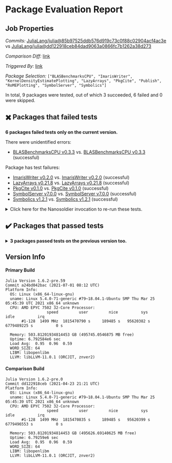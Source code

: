 # Package Evaluation Report

## Job Properties

*Commits:* [JuliaLang/julia@85b97525ddb576d919c73c0f88c02904acf4ac3e](https://github.com/JuliaLang/julia/commit/85b97525ddb576d919c73c0f88c02904acf4ac3e) vs [JuliaLang/julia@dd122918ceb84dad9063a0866fc7b1262a38d273](https://github.com/JuliaLang/julia/commit/dd122918ceb84dad9063a0866fc7b1262a38d273)

*Comparison Diff:* [link](https://github.com/JuliaLang/julia/compare/dd122918ceb84dad9063a0866fc7b1262a38d273..85b97525ddb576d919c73c0f88c02904acf4ac3e)

*Triggered By:* [link](https://github.com/JuliaLang/julia/pull/40702#issuecomment-872029531)

*Package Selection:* `["BLASBenchmarksCPU", "ImarisWriter", "KernelDensityEstimatePlotting", "LazyArrays", "PkgCite", "Publish", "RoMEPlotting", "SymbolServer", "Symbolics"]`

In total, 9 packages were tested, out of which 3 succeeded, 6 failed and 0 were skipped.


## :heavy_multiplication_x: Packages that failed tests

**6 packages failed tests only on the current version.**

There were unidentified errors:

- [BLASBenchmarksCPU v0.3.3](https://s3.amazonaws.com/julialang-reports/nanosoldier/pkgeval/by_hash/85b9752_vs_dd12291/BLASBenchmarksCPU.1.6.2-pre-a24bd042bac.log) vs. [BLASBenchmarksCPU v0.3.3](https://s3.amazonaws.com/julialang-reports/nanosoldier/pkgeval/by_hash/85b9752_vs_dd12291/BLASBenchmarksCPU.1.6.2-pre-dd122918ceb.log) (successful)

Package has test failures:

- [ImarisWriter v0.2.0](https://s3.amazonaws.com/julialang-reports/nanosoldier/pkgeval/by_hash/85b9752_vs_dd12291/ImarisWriter.1.6.2-pre-a24bd042bac.log) vs. [ImarisWriter v0.2.0](https://s3.amazonaws.com/julialang-reports/nanosoldier/pkgeval/by_hash/85b9752_vs_dd12291/ImarisWriter.1.6.2-pre-dd122918ceb.log) (successful)
- [LazyArrays v0.21.8](https://s3.amazonaws.com/julialang-reports/nanosoldier/pkgeval/by_hash/85b9752_vs_dd12291/LazyArrays.1.6.2-pre-a24bd042bac.log) vs. [LazyArrays v0.21.8](https://s3.amazonaws.com/julialang-reports/nanosoldier/pkgeval/by_hash/85b9752_vs_dd12291/LazyArrays.1.6.2-pre-dd122918ceb.log) (successful)
- [PkgCite v0.1.0](https://s3.amazonaws.com/julialang-reports/nanosoldier/pkgeval/by_hash/85b9752_vs_dd12291/PkgCite.1.6.2-pre-a24bd042bac.log) vs. [PkgCite v0.1.0](https://s3.amazonaws.com/julialang-reports/nanosoldier/pkgeval/by_hash/85b9752_vs_dd12291/PkgCite.1.6.2-pre-dd122918ceb.log) (successful)
- [SymbolServer v7.0.0](https://s3.amazonaws.com/julialang-reports/nanosoldier/pkgeval/by_hash/85b9752_vs_dd12291/SymbolServer.1.6.2-pre-a24bd042bac.log) vs. [SymbolServer v7.0.0](https://s3.amazonaws.com/julialang-reports/nanosoldier/pkgeval/by_hash/85b9752_vs_dd12291/SymbolServer.1.6.2-pre-dd122918ceb.log) (successful)
- [Symbolics v1.2.1](https://s3.amazonaws.com/julialang-reports/nanosoldier/pkgeval/by_hash/85b9752_vs_dd12291/Symbolics.1.6.2-pre-a24bd042bac.log) vs. [Symbolics v1.2.1](https://s3.amazonaws.com/julialang-reports/nanosoldier/pkgeval/by_hash/85b9752_vs_dd12291/Symbolics.1.6.2-pre-dd122918ceb.log) (successful)

<details><summary>Click here for the Nanosoldier invocation to re-run these tests.</summary>
<p>

```
@nanosoldier `runtests(["BLASBenchmarksCPU", "ImarisWriter", "LazyArrays", "PkgCite", "SymbolServer", "Symbolics"], vs = ":release-1.6")`
```

</p>
</details>



## :heavy_check_mark: Packages that passed tests

<details><summary><strong>3 packages passed tests on the previous version too.</strong></summary>
<p>

- [KernelDensityEstimatePlotting v0.1.7](https://s3.amazonaws.com/julialang-reports/nanosoldier/pkgeval/by_hash/85b9752_vs_dd12291/KernelDensityEstimatePlotting.1.6.2-pre-a24bd042bac.log)
- [Publish v0.8.0](https://s3.amazonaws.com/julialang-reports/nanosoldier/pkgeval/by_hash/85b9752_vs_dd12291/Publish.1.6.2-pre-a24bd042bac.log)
- [RoMEPlotting v0.7.1](https://s3.amazonaws.com/julialang-reports/nanosoldier/pkgeval/by_hash/85b9752_vs_dd12291/RoMEPlotting.1.6.2-pre-a24bd042bac.log)

</p>
</details>


## Version Info

#### Primary Build

```
Julia Version 1.6.2-pre.59
Commit a24bd042bac (2021-07-01 08:12 UTC)
Platform Info:
  OS: Linux (x86_64-linux-gnu)
  uname: Linux 5.4.0-71-generic #79~18.04.1-Ubuntu SMP Thu Mar 25 05:45:39 UTC 2021 x86_64 unknown
  CPU: AMD EPYC 7502 32-Core Processor: 
                  speed         user         nice          sys         idle          irq
       #1-128  1499 MHz  1815470790 s     189485 s   95620382 s  6779489225 s          0 s
       
  Memory: 503.81201934814453 GB (495745.0546875 MB free)
  Uptime: 6.792584e6 sec
  Load Avg:  0.95  0.96  0.59
  WORD_SIZE: 64
  LIBM: libopenlibm
  LLVM: libLLVM-11.0.1 (ORCJIT, znver2)

```

#### Comparison Build

```
Julia Version 1.6.2-pre.0
Commit dd122918ceb (2021-04-23 21:21 UTC)
Platform Info:
  OS: Linux (x86_64-linux-gnu)
  uname: Linux 5.4.0-71-generic #79~18.04.1-Ubuntu SMP Thu Mar 25 05:45:39 UTC 2021 x86_64 unknown
  CPU: AMD EPYC 7502 32-Core Processor: 
                  speed         user         nice          sys         idle          irq
       #1-128  1499 MHz  1815470835 s     189485 s   95620399 s  6779496553 s          0 s
       
  Memory: 503.81201934814453 GB (495626.69140625 MB free)
  Uptime: 6.79259e6 sec
  Load Avg:  0.95  0.96  0.59
  WORD_SIZE: 64
  LIBM: libopenlibm
  LLVM: libLLVM-11.0.1 (ORCJIT, znver2)

```
<!-- Generated on 2021-07-01T04:37:52.845 -->
